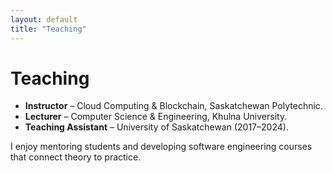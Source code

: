 ```yaml
---
layout: default
title: "Teaching"
---
```


# Teaching

- **Instructor** – Cloud Computing & Blockchain, Saskatchewan Polytechnic.  
- **Lecturer** – Computer Science & Engineering, Khulna University.  
- **Teaching Assistant** – University of Saskatchewan (2017–2024).  

I enjoy mentoring students and developing software engineering courses that connect theory to practice.